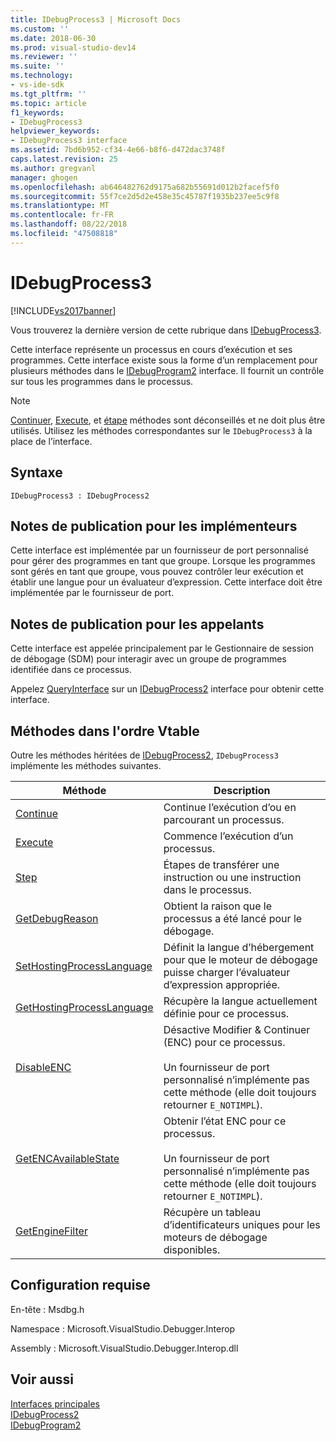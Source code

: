 ```yaml
---
title: IDebugProcess3 | Microsoft Docs
ms.custom: ''
ms.date: 2018-06-30
ms.prod: visual-studio-dev14
ms.reviewer: ''
ms.suite: ''
ms.technology:
- vs-ide-sdk
ms.tgt_pltfrm: ''
ms.topic: article
f1_keywords:
- IDebugProcess3
helpviewer_keywords:
- IDebugProcess3 interface
ms.assetid: 7bd6b952-cf34-4e66-b8f6-d472dac3748f
caps.latest.revision: 25
ms.author: gregvanl
manager: ghogen
ms.openlocfilehash: ab646482762d9175a682b55691d012b2facef5f0
ms.sourcegitcommit: 55f7ce2d5d2e458e35c45787f1935b237ee5c9f8
ms.translationtype: MT
ms.contentlocale: fr-FR
ms.lasthandoff: 08/22/2018
ms.locfileid: "47508818"
---
```

# <a name="idebugprocess3"></a>IDebugProcess3
[!INCLUDE[vs2017banner](../../../includes/vs2017banner.md)]

Vous trouverez la dernière version de cette rubrique dans [IDebugProcess3](https://docs.microsoft.com/visualstudio/extensibility/debugger/reference/idebugprocess3).  
  
Cette interface représente un processus en cours d’exécution et ses programmes. Cette interface existe sous la forme d’un remplacement pour plusieurs méthodes dans le [IDebugProgram2](../../../extensibility/debugger/reference/idebugprogram2.md) interface. Il fournit un contrôle sur tous les programmes dans le processus.  
  
> [!NOTE]
>  [Continuer](../../../extensibility/debugger/reference/idebugprogram2-continue.md), [Execute](../../../extensibility/debugger/reference/idebugprogram2-execute.md), et [étape](../../../extensibility/debugger/reference/idebugprogram2-step.md) méthodes sont déconseillés et ne doit plus être utilisés. Utilisez les méthodes correspondantes sur le `IDebugProcess3` à la place de l’interface.  
  
## <a name="syntax"></a>Syntaxe  
  
```  
IDebugProcess3 : IDebugProcess2  
```  
  
## <a name="notes-for-implementers"></a>Notes de publication pour les implémenteurs  
 Cette interface est implémentée par un fournisseur de port personnalisé pour gérer des programmes en tant que groupe. Lorsque les programmes sont gérés en tant que groupe, vous pouvez contrôler leur exécution et établir une langue pour un évaluateur d’expression. Cette interface doit être implémentée par le fournisseur de port.  
  
## <a name="notes-for-callers"></a>Notes de publication pour les appelants  
 Cette interface est appelée principalement par le Gestionnaire de session de débogage (SDM) pour interagir avec un groupe de programmes identifiée dans ce processus.  
  
 Appelez [QueryInterface](http://msdn.microsoft.com/library/62fce95e-aafa-4187-b50b-e6611b74c3b3) sur un [IDebugProcess2](../../../extensibility/debugger/reference/idebugprocess2.md) interface pour obtenir cette interface.  
  
## <a name="methods-in-vtable-order"></a>Méthodes dans l'ordre Vtable  
 Outre les méthodes héritées de [IDebugProcess2](../../../extensibility/debugger/reference/idebugprocess2.md), `IDebugProcess3` implémente les méthodes suivantes.  
  
|Méthode|Description|  
|------------|-----------------|  
|[Continue](../../../extensibility/debugger/reference/idebugprocess3-continue.md)|Continue l’exécution d’ou en parcourant un processus.|  
|[Execute](../../../extensibility/debugger/reference/idebugprocess3-execute.md)|Commence l’exécution d’un processus.|  
|[Step](../../../extensibility/debugger/reference/idebugprocess3-step.md)|Étapes de transférer une instruction ou une instruction dans le processus.|  
|[GetDebugReason](../../../extensibility/debugger/reference/idebugprocess3-getdebugreason.md)|Obtient la raison que le processus a été lancé pour le débogage.|  
|[SetHostingProcessLanguage](../../../extensibility/debugger/reference/idebugprocess3-sethostingprocesslanguage.md)|Définit la langue d’hébergement pour que le moteur de débogage puisse charger l’évaluateur d’expression appropriée.|  
|[GetHostingProcessLanguage](../../../extensibility/debugger/reference/idebugprocess3-gethostingprocesslanguage.md)|Récupère la langue actuellement définie pour ce processus.|  
|[DisableENC](../../../extensibility/debugger/reference/idebugprocess3-disableenc.md)|Désactive Modifier & Continuer (ENC) pour ce processus.<br /><br /> Un fournisseur de port personnalisé n’implémente pas cette méthode (elle doit toujours retourner `E_NOTIMPL`).|  
|[GetENCAvailableState](../../../extensibility/debugger/reference/idebugprocess3-getencavailablestate.md)|Obtenir l’état ENC pour ce processus.<br /><br /> Un fournisseur de port personnalisé n’implémente pas cette méthode (elle doit toujours retourner `E_NOTIMPL`).|  
|[GetEngineFilter](../../../extensibility/debugger/reference/idebugprocess3-getenginefilter.md)|Récupère un tableau d’identificateurs uniques pour les moteurs de débogage disponibles.|  
  
## <a name="requirements"></a>Configuration requise  
 En-tête : Msdbg.h  
  
 Namespace : Microsoft.VisualStudio.Debugger.Interop  
  
 Assembly : Microsoft.VisualStudio.Debugger.Interop.dll  
  
## <a name="see-also"></a>Voir aussi  
 [Interfaces principales](../../../extensibility/debugger/reference/core-interfaces.md)   
 [IDebugProcess2](../../../extensibility/debugger/reference/idebugprocess2.md)   
 [IDebugProgram2](../../../extensibility/debugger/reference/idebugprogram2.md)


